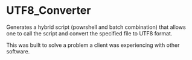 # UTF8_Converter

Generates a hybrid script (powrshell and batch combination) that allows one to call the script and convert the specified file to UTF8 format.

This was built to solve a problem a client was experiencing with other software.
